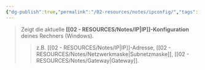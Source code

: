 ```yaml
---
{"dg-publish":true,"permalink":"/02-resources/notes/ipconfig/","tags":["informatik/betriebssystem/windows/command"],"noteIcon":"","updated":"2025-09-10T16:55:35.077+02:00"}
---
```


>Zeigt die aktuelle **[[02 - RESOURCES/Notes/IP\|IP]]-Konfiguration** deines Rechners (Windows).  
>>z.B. [[02 - RESOURCES/Notes/IP\|IP]]-Adresse, [[02 - RESOURCES/Notes/Netzwerkmaske\|Subnetzmaske]], [[02 - RESOURCES/Notes/Gateway\|Gateway]].